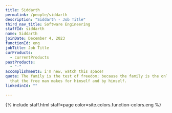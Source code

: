 ```yaml
---
title: Siddarth
permalink: /people/siddarth
description: "Siddarth - Job Title"
third_nav_title: Software Engineering
staffId: siddarth
name: Siddarth
joinDate: December 4, 2023
functionId: eng
jobTitle: Job Title
curProducts:
  - currentProducts
pastProducts:
  - "-"
accomplishments: i'm new, watch this space!
quote: The family is the test of freedom; because the family is the only thing
  that the free man makes for himself and by himself.
linkedinId: ""

---
```


{% include staff.html staff=page color=site.colors.function-colors.eng %}
